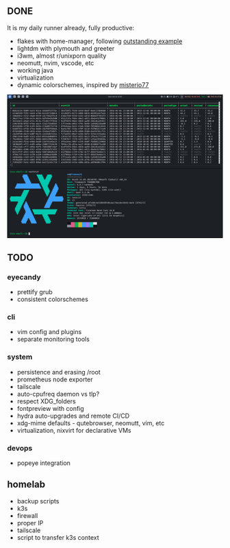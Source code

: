 ## DONE
It is my daily runner already, fully productive:
- flakes with home-manager, following [outstanding example](https://github.com/Misterio77/nix-starter-configs)
- lightdm with plymouth and greeter
- i3wm, almost r/unixporn quality
- neomutt, nvim, vscode, etc
- working java
- virtualization
- dynamic colorschemes, inspired by [misterio77](https://github.com/misterio77/nix-config)

![Screenshot](https://github.com/omdv/nix-config/blob/8cf74c44e5a5b11e70f779128a2a87287c1f2685/screenshot.png)


## TODO

### eyecandy
- prettify grub
- consistent colorschemes

### cli
- vim config and plugins
- separate monitoring tools

### system
- persistence and erasing /root
- prometheus node exporter
- tailscale
- auto-cpufreq daemon vs tlp?
- respect XDG_folders
- fontpreview with config
- hydra auto-upgrades and remote CI/CD
- xdg-mime defaults - qutebrowser, neomutt, vim, etc
- virtualization, nixvirt for declarative VMs

### devops
- popeye integration

## homelab
- backup scripts
- k3s
- firewall
- proper IP
- tailscale
- script to transfer k3s context
